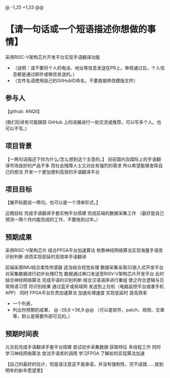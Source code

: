 @ -1,25 +1,33 @@
# 【请一句话或一个短语描述你想做的事情】
采用RISC-V架构芯片开发平台实现手语翻译功能

* （说明：请不要将个人的电话、地址等信息发送在PR上。审核通过后，个人信息都是通过邮件或微信发送的。）
* （文件名请使用自己的GitHubID命名，不要直接修改模版文件）

## 参与人

【github: ANQII】


(我们后续有可能跟踪 GitHub 上的进展进行一些交流或推荐。可以写多个人。也可以不写。)

## 项目背景

【一两句话描述下你为什么/怎么想到这个主意的。】
目前国内及国际上的手语翻译市场良好的产品不多  而社会残障人士又对此有强烈的需求  所以希望能够发挥自己的想法 开发一个更加便利高效的手语翻译平台

## 项目目标

【展开标题说一两句。也可以是一个清单形式。】

近期目标  完成手语翻译手套实物平台搭建  完成前端的数据采集工作
（最好是自己预测一两个月内能完成的工作，不要拖到过年。）

## 预期成果
采用RISC-V架构芯片 结合FPGA平台加速算法 依靠神经网络算法实现海量手语库识别判断 进而实现低延时高效率手语翻译

前端采用IMU结合柔性传感器  适当结合视觉处理
数据采集采用32嵌入式开发平台  对采集数据进行初步处理打包
数据通过串口发送至RISV-V架构芯片开发平台  此时结合神经网络算法  完成手语的识别判断  结合汉语语序进行重组  使之符合逻辑与日常用语习惯
将识别结果  通过蓝牙或局域网 发送到上位机（电脑监控平台或者手机APP） 同时
FPGA平台负责加速算法  加速处理速度 实现低延时 提高效率

* 一个列表，
* 列出你预期的成果，
@ -28,6 +36,9 @@
（可以是软件、patch、视频、文章等，默认是需要外部可见的。）

## 预期时间表
元旦前完成手语翻译手套平台搭建  尝试初步采集数据 获取特征
多线程工作 同时学习神经网络算法  尝试手语库的调用
学习FPGA 了解如何实现算法加速

【自己的最好的估计，但是请注意这不是承诺，并没有强制性，完不成就……放到明年的新年愿望里】

